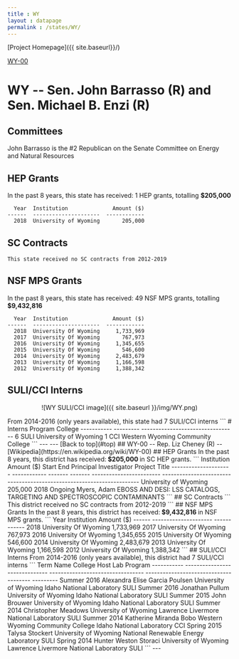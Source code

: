 ```yaml
---
title : WY
layout : datapage
permalink : /states/WY/
---
```

<a name="top"></a>
[Project Homepage]({{ site.baseurl}}/)


[WY-00](#WY-00)  

# WY -- Sen. John Barrasso (R) and  Sen. Michael B. Enzi (R)
## Committees
John Barrasso is the #2 Republican on the Senate Committee on Energy and Natural Resources 

## HEP Grants
In the past 8 years, this state has received:
1 HEP grants, totalling <b> $205,000</b>
```
  Year  Institution              Amount ($)
------  ---------------------  ------------
  2018  University of Wyoming       205,000
```
## SC Contracts
```
This state received no SC contracts from 2012-2019
```
## NSF MPS Grants
In the past 8 years, this state has received:
49 NSF MPS grants, totalling <b> $9,432,816</b>
```
  Year  Institution              Amount ($)
------  ---------------------  ------------
  2018  University Of Wyoming     1,733,969
  2017  University Of Wyoming       767,973
  2016  University Of Wyoming     1,345,655
  2015  University Of Wyoming       546,600
  2014  University Of Wyoming     2,483,679
  2013  University Of Wyoming     1,166,598
  2012  University Of Wyoming     1,388,342
```
## SULI/CCI Interns
<p align="center">
![WY SULI/CCI image]({{ site.baseurl }}/img/WY.png)
</p>
From 2014-2016 (only years available), this state had 7 SULI/CCI interns
```
  # Interns  Program    College
-----------  ---------  ---------------------------------
          6  SULI       University of Wyoming
          1  CCI        Western Wyoming Community College
```
---
---
<a name="WY-00"></a>
[Back to top](#top)
## WY-00 -- Rep. Liz Cheney (R) -- [Wikipedia](https://en.wikipedia.org/wiki/WY-00)
## HEP Grants
In the past 8 years, this district has received:<b> $205,000 </b>in SC HEP grants.
```
Institution              Amount ($)    Start  End      Principal Investigator    Project Title
---------------------  ------------  -------  -------  ------------------------  ----------------------------------------------------------------------
University of Wyoming       205,000     2018  Ongoing  Myers, Adam               EBOSS AND DESI: LSS CATALOGS, TARGETING AND SPECTROSCOPIC CONTAMINANTS
```
## SC Contracts
```
This district received no SC contracts from 2012-2019
```
## NSF MPS Grants
In the past 8 years, this district has received:<b> $9,432,816 </b>in NSF MPS grants.
```
  Year  Institution              Amount ($)
------  ---------------------  ------------
  2018  University Of Wyoming     1,733,969
  2017  University Of Wyoming       767,973
  2016  University Of Wyoming     1,345,655
  2015  University Of Wyoming       546,600
  2014  University Of Wyoming     2,483,679
  2013  University Of Wyoming     1,166,598
  2012  University Of Wyoming     1,388,342
```
## SULI/CCI Interns
From 2014-2016 (only years available), this district had 7 SULI/CCI interns
```
Term         Name                            College                            Host Lab                                Program
-----------  ------------------------------  ---------------------------------  --------------------------------------  ---------
Summer 2016  Alexandra Elise Garcia Poulsen  University of Wyoming              Idaho National Laboratory               SULI
Summer 2016  Jonathan Pullum                 University of Wyoming              Idaho National Laboratory               SULI
Summer 2015  John Brouwer                    University of Wyoming              Idaho National Laboratory               SULI
Summer 2014  Christopher Meadows             University of Wyoming              Lawrence Livermore National Laboratory  SULI
Summer 2014  Katherine Miranda Bobo          Western Wyoming Community College  Idaho National Laboratory               CCI
Spring 2015  Talysa Stockert                 University of Wyoming              National Renewable Energy Laboratory    SULI
Spring 2014  Hunter Weston Storaci           University of Wyoming              Lawrence Livermore National Laboratory  SULI
```
---
